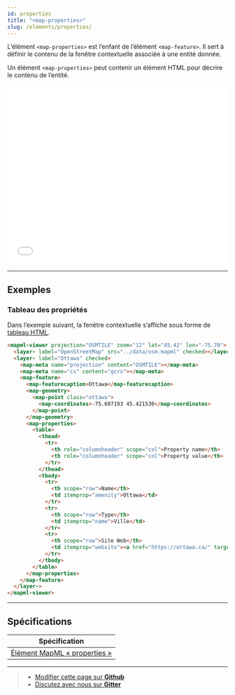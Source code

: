```yaml
---
id: properties
title: "<map-properties>"
slug: /elements/properties/
---
```

L’élément `<map-properties>` est l’enfant de l’élément `<map-feature>`. Il sert à définir le contenu de la fenêtre contextuelle associée à une entité donnée.

Un élément `<map-properties>` peut contenir un élément HTML pour décrire le contenu de l’entité.

<iframe src="../../../demo/map-properties-demo/" title="Démo en MapML" height="410" width="100%" scrolling="no" frameBorder="0"></iframe>

---

## Exemples 

### Tableau des propriétés 

Dans l’exemple suivant, la fenêtre contextuelle s’affiche sous forme de [tableau HTML](https://html.spec.whatwg.org/multipage/tables.html#the-table-element).

```html
<mapml-viewer projection="OSMTILE" zoom="12" lat="45.42" lon="-75.70">
  <layer- label="OpenStreetMap" src="../data/osm.mapml" checked></layer->
  <layer- label="Ottawa" checked>
    <map-meta name="projection" content="OSMTILE"></map-meta>
    <map-meta name="cs" content="gcrs"></map-meta>
    <map-feature>
      <map-featurecaption>Ottawa</map-featurecaption>
      <map-geometry>
        <map-point class="ottawa">
          <map-coordinates>-75.697193 45.421530</map-coordinates>
        </map-point>
      </map-geometry>
      <map-properties>
        <table>
          <thead>
            <tr>
              <th role="columnheader" scope="col">Property name</th>
              <th role="columnheader" scope="col">Property value</th>
            </tr>
          </thead>
          <tbody>
            <tr>
              <th scope="row">Name</th>
              <td itemprop="amenity">Ottawa</td>
            </tr>
            <tr>
              <th scope="row">Type</th>
              <td itemprop="name">Ville</td>
            </tr>
            <tr>
              <th scope="row">Site Web</th>
              <td itemprop="website"><a href="https://ottawa.ca/" target="_blank">Ottawa</a></td>
            </tr>
          </tbody>
        </table>
      </map-properties>
    </map-feature>
  </layer->
</mapml-viewer>
```

---

## Spécifications

| Spécification                                                |
|--------------------------------------------------------------|
| [Élément MapML « properties » ](https://maps4html.org/MapML/spec/#the-properties-element-0) |

---

> - [Modifier cette page sur **Github**](https://github.com/Maps4HTML/web-map-doc/edit/main/docs/elements/properties.md)
> - [Discutez avec nous sur **Gitter**](https://gitter.im/Maps4HTML/chat)
